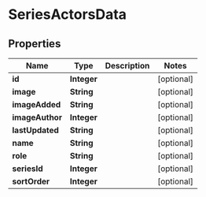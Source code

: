 
# SeriesActorsData

## Properties
Name | Type | Description | Notes
------------ | ------------- | ------------- | -------------
**id** | **Integer** |  |  [optional]
**image** | **String** |  |  [optional]
**imageAdded** | **String** |  |  [optional]
**imageAuthor** | **Integer** |  |  [optional]
**lastUpdated** | **String** |  |  [optional]
**name** | **String** |  |  [optional]
**role** | **String** |  |  [optional]
**seriesId** | **Integer** |  |  [optional]
**sortOrder** | **Integer** |  |  [optional]



